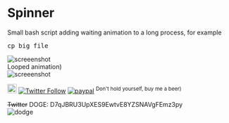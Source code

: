 # Spinner
Small bash script adding waiting animation to a long process, for example
<pre>
cp big_file
</pre>

![screeenshot](https://user-images.githubusercontent.com/18072680/89615546-89150300-d88f-11ea-893b-d8f85d438ce1.gif)
</br>Looped animation)</br>
![screeenshot](https://user-images.githubusercontent.com/18072680/89615550-89ad9980-d88f-11ea-9130-9d591f631c71.gif)

<a href="https://t.me/sshtobash"><img src="https://telegram.org/img/website_icon.svg" width="21"></a>
[![Twitter Follow](https://img.shields.io/twitter/follow/Vaniacer?style=social)](https://twitter.com/Vaniacer)
[![paypal](https://img.shields.io/badge/Donate-PayPal-green.svg)](https://paypal.me/sshto?locale.x=en_US) <sup>Don't hold yourself, buy me a beer)</sup>

~~Twitter~~ DOGE: D7qJBRU3UpXES9EwtvE8YZSNAVgFEmz3py</br>
![dodge](https://user-images.githubusercontent.com/18072680/229992296-f415eadb-645b-4229-81c7-e269485c635d.png)

